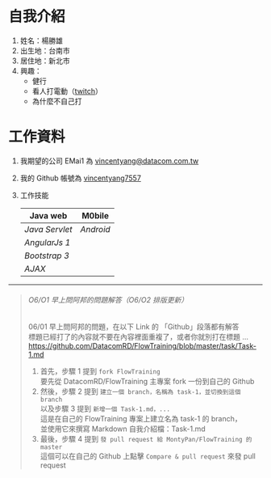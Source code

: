 ﻿自我介紹
========

1.  姓名：楊勝雄
1.  出生地：台南市
1.  居住地：新北市
1.  興趣：
	* 健行
	* 看人打電動（[twitch](https://www.twitch.tv/)）
	* 為什麼不自己打


工作資料
========

1.  我期望的公司 EMai1 為 vincentyang@datacom.com.tw
1.  我的 Github 帳號為 [vincentyang7557](https://github.com/vincentyang7557)
1.  工作技能

	| Java web       | M0bile         |
	|----------------|----------------|
	| *Java Servlet* | *Android*      |
	| *AngularJs 1*  |                |
	| *Bootstrap 3*  |                |
	| *AJAX*         |                |


______________________________________________________________________


> ###### O6/O1 早上問阿邦的問題解答（O6/O2 排版更新） ######
> 06/01 早上問阿邦的問題，在以下 Link 的 「Github」段落都有解答  
> 標題已經打了的內容就不要在內容裡面重複了，或者你就別打在標題 ...
> https://github.com/DatacomRD/FlowTraining/blob/master/task/Task-1.md    
> 1.  首先，步驟 1 提到 `fork FlowTraining`  
>     要先從 DatacomRD/FlowTraining 主專案 fork 一份到自己的 Github  
> 1.  然後，步驟 2 提到 `建立一個 branch，名稱為 task-1，並切換到這個 branch`  
>     以及步驟 3 提到 `新增一個 Task-1.md，...`  
>     這是在自己的 FlowTraining 專案上建立名為 task-1 的 branch，  
>     並使用它來撰寫 Markdown 自我介紹檔：Task-1.md  
> 1.  最後，步驟 4 提到 `發 pull request 給 MontyPan/FlowTraining 的 master`  
>     這個可以在自己的 Github 上點擊 `Compare & pull request` 來發 pull request  

